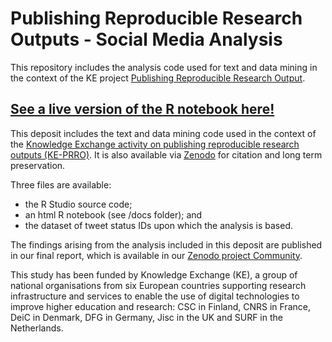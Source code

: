 # Publishing Reproducible Research Outputs - Social Media Analysis

This repository includes the analysis code used for text and data mining in the context of the KE project [Publishing Reproducible Research Output](https://knowledge-exchange.info/event/publishing-reproducible-research-output).

## [See a live version of the R notebook here!](https://chiarelliandrea.github.io/KE-PRRO/)

This deposit includes the text and data mining code used in the context of the [Knowledge Exchange activity on publishing reproducible research outputs (KE-PRRO)](https://knowledge-exchange.info/event/publishing-reproducible-research-output). It is also available via [Zenodo](https://doi.org/10.5281/zenodo.5512019) for citation and long term preservation. 

Three files are available: 
* the R Studio source code; 
* an html R notebook (see /docs folder); and 
* the dataset of tweet status IDs upon which the analysis is based.

The findings arising from the analysis included in this deposit are published in our final report, which is available in our [Zenodo project Community](https://zenodo.org/communities/ke-prro/?page=1&size=20).

This study has been funded by Knowledge Exchange (KE), a group of national organisations from six European countries supporting research infrastructure and services to enable the use of digital technologies to improve higher education and research: CSC in Finland, CNRS in France, DeiC in Denmark, DFG in Germany, Jisc in the UK and SURF in the Netherlands.

